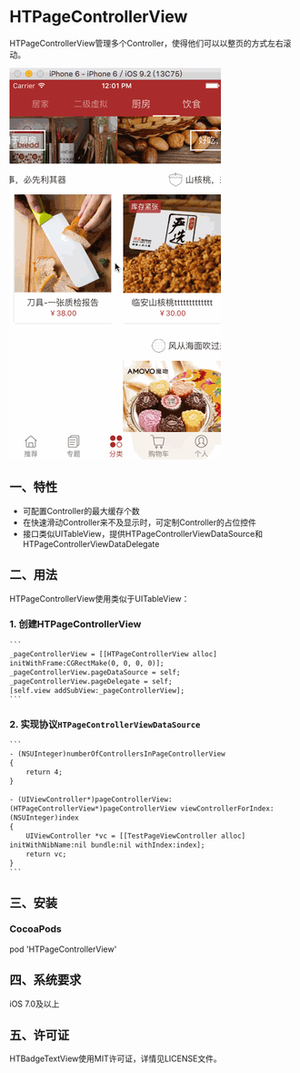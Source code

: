 # HTPageControllerView

HTPageControllerView管理多个Controller，使得他们可以以整页的方式左右滚动。

![image](Resources/HTPageViewController/HTPageControllerView.gif)

## 一、特性

* 可配置Controller的最大缓存个数
* 在快速滑动Controller来不及显示时，可定制Controller的占位控件
* 接口类似UITableView，提供HTPageControllerViewDataSource和HTPageControllerViewDataDelegate

## 二、用法

HTPageControllerView使用类似于UITableView：

### 1. 创建HTPageControllerView

	```
	_pageControllerView = [[HTPageControllerView alloc] initWithFrame:CGRectMake(0, 0, 0, 0)];
    _pageControllerView.pageDataSource = self;
    _pageControllerView.pageDelegate = self;
    [self.view addSubView:_pageControllerView];
	```

### 2. 实现协议`HTPageControllerViewDataSource`

	```
	- (NSUInteger)numberOfControllersInPageControllerView
	{
    	return 4;
	}

	- (UIViewController*)pageControllerView:(HTPageControllerView*)pageControllerView viewControllerForIndex:(NSUInteger)index
	{
    	UIViewController *vc = [[TestPageViewController alloc] initWithNibName:nil bundle:nil withIndex:index];
    	return vc;
	}
	```
	
## 三、安装

###	CocoaPods
pod 'HTPageControllerView'

## 四、系统要求

iOS 7.0及以上

## 五、许可证

HTBadgeTextView使用MIT许可证，详情见LICENSE文件。
